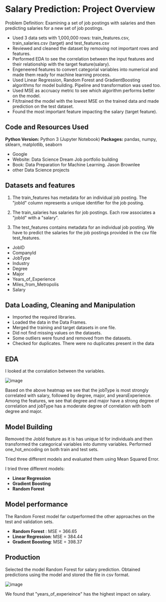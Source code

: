 # Salary Prediction: Project Overview

  Problem Definition: Examining a set of job postings with salaries and then predicting salaries for a new set of job postings.  
  
* Used 3 data sets with 1,000,000 rows: train_features.csv, train_salaries.csv (target) and test_features.csv
* Reviewed and cleaned the dataset by removing not important rows and features.
* Performed EDA to see the correlation between the input features and their relationship with the target feature(salary). 
* Engeneered features to convert categorial variables into numerical and made them ready for machine learning process. 
* Used Linear Regression, Random Forest and GradientBoosting algorithms for model building. Pipeline and transformation was used too. 
* Used MSE as accruacy metric to see which algorithm performs better on the model. 
* Fit/trained the model with the lowest MSE on the trained data and made prediction on the test dataset.
* Found the most important feature impacting the salary (target feature).

## Code and Resources Used 
**Python Version:** Python 3 (Jupyter Notebook)
**Packages:** pandas, numpy, sklearn, matplotlib, seaborn
* Google
* Website: Data Science Dream Job portfolio building 
* Book: Data Preparation for Machine Learning. Jason Brownlee
* other Data Science projects

## Datasets and features

1. The train_features has metadata for an individual job posting. The "jobId" column represents a unique identifier for the job posting.

2. The train_salaries has salaries for job postings. Each row associates a "jobId" with a "salary".

3. The test_features contains metadata for an individual job posting. We have to predict the salaries for the job postings provided in the csv file test_features.

*	JobID
*	CompanyId
*	JobType 
*	Industry
*	Degree
*	Major
*	Years_of_Experience
*	Miles_from_Metropolis
*	Salary

 ## Data Loading, Cleaning and Manipulation
 
* Imported the required libraries. 
*	Loaded the data in the Data Frames. 
*	Merged the training and target datasets in one file.
*	Did not find missing values on the datasets.
*	Some outliers were found and removed from the datasets. 
*	Checked for duplicates. There were no duplicates present in the data 


## EDA

I looked at the corralation between the variables.


![image](https://user-images.githubusercontent.com/75549127/110561082-4f95c600-8104-11eb-8b19-4c3de86b7161.png)

Based on the above heatmap we see that the jobType is most strongly correlated with salary, followed by degree, major, and yearsExperience. Among the features, we see that degree and major have a strong degree of correlation and jobType has a moderate degree of correlation with both degree and major.

## Model Building 

Removed the JobId feature as it is has unique Id for individuals and then transformed the categorical variables into dummy variables. Performed one_hot_encoding on both train and test sets.    

Tried three different models and evaluated them using Mean Squared Error. 

I tried three different models:
*	**Linear Regression**
*	**Gradient Boosting**
*	**Random Forest**

## Model performance
The Random Forest model far outperformed the other approaches on the test and validation sets. 
*	**Random Forest** : MSE = 366.65
*	**Linear Regression**: MSE = 384.44
*	**Gradient Boosting**: MSE = 398.37

## Production 
  Selected the model Random Forest for salary prediction. Obtained predictions using the model and stored the file in csv format.


![image](https://user-images.githubusercontent.com/75549127/110562356-908eda00-8106-11eb-95a9-7252d9322715.png)

We found that "years_of_experieince" has the highest impact on salary.

